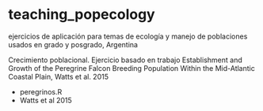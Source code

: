 # teaching_popecology
ejercicios de aplicación para temas de ecología y manejo de poblaciones
usados en grado y posgrado, Argentina

Crecimiento poblacional. Ejercicio basado en trabajo Establishment and Growth of the Peregrine Falcon Breeding
Population Within the Mid-Atlantic Coastal Plain, Watts et al. 2015
- peregrinos.R
- Watts et al 2015
